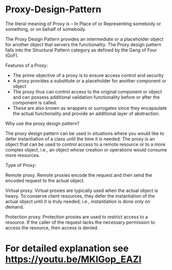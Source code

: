 # Proxy-Design-Pattern
The literal meaning of Proxy is – In Place of or Representing somebody or something, or on behalf of somebody.

The Proxy Design Pattern provides an intermediate or a placeholder object for another object that servers the functionality. The Proxy design pattern falls into the Structural Pattern category as defined by the Gang of Four (GoF). 

Features of a Proxy:

- The prime objective of a proxy is to ensure access control and security
- A proxy provides a substitute or a placeholder for another component or object
- The proxy thus can control access to the original component or object and can possess additional validation functionality before or after the component is called.
- These are also known as wrappers or surrogates since they encapsulate the actual functionality and provide an additional layer of abstraction.

Why use the proxy design pattern?

The proxy design pattern can be used in situations where you would like to defer instantiation of a class until the time it is needed. The proxy is an object that can be used to control access to a remote resource or to a more complex object, i.e., an object whose creation or operations would consume more resources.


Type of Proxy:

Remote proxy. Remote proxies encode the request and then send the encoded request to the actual object.

Virtual proxy. Virtual proxies are typically used when the actual object is heavy. To conserve client resources, they defer the instantiation of the actual object until it is truly needed; i.e., instantiation is done only on demand. 

Protection proxy. Protection proxies are used to restrict access to a resource. If the caller of the request lacks the necessary permission to access the resource, then access is denied. 

# For detailed explanation see https://youtu.be/MKlGop_EAZI
